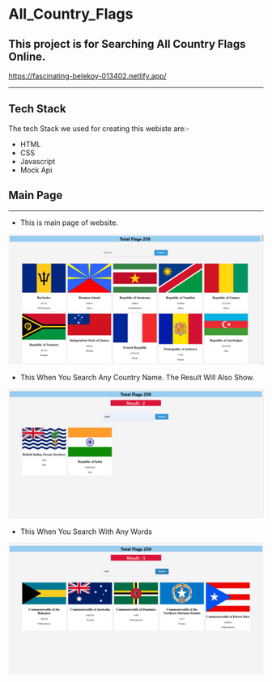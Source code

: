 # All_Country_Flags

This project is for Searching All Country Flags Online.
--
https://fascinating-belekoy-013402.netlify.app/

----
## Tech Stack 

The tech Stack we used for creating this webiste are:-
+ HTML
+ CSS
+ Javascript
+ Mock Api

## Main Page 
-----
+ This is main page of website.

![Main Page](https://raw.githubusercontent.com/Shan-Ali4/All_Country_Flags/main/All%20Countries%20Flags/pics/flag1.png)

+ This When You Search Any Country Name. The Result Will Also Show.

![Main Page](https://raw.githubusercontent.com/Shan-Ali4/All_Country_Flags/main/All%20Countries%20Flags/pics/flag2.png)

+ This When You Search With Any Words

![Main Page](https://raw.githubusercontent.com/Shan-Ali4/All_Country_Flags/main/All%20Countries%20Flags/pics/flag3.png)
